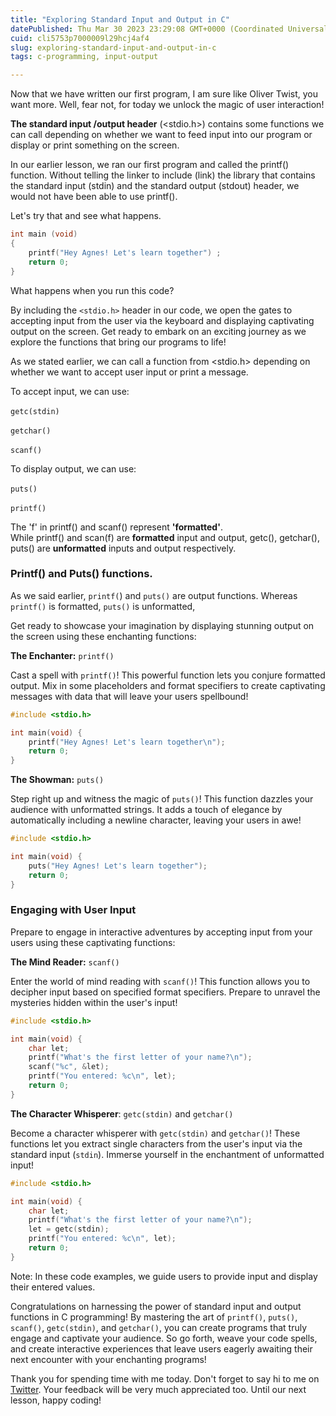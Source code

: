 ```yaml
---
title: "Exploring Standard Input and Output in C"
datePublished: Thu Mar 30 2023 23:29:08 GMT+0000 (Coordinated Universal Time)
cuid: cli5753p7000009l29hcj4af4
slug: exploring-standard-input-and-output-in-c
tags: c-programming, input-output

---
```


Now that we have written our first program, I am sure like Oliver Twist, you want more. Well, fear not, for today we unlock the magic of user interaction!

**The standard input /output header** (&lt;stdio.h&gt;) contains some functions we can call depending on whether we want to feed input into our program or display or print something on the screen. 

In our earlier lesson, we ran our first program and called the printf() function. Without telling the linker to include (link) the library that contains the standard input (stdin) and the standard output (stdout) header, we would not have been able to use printf(). 

Let's try that and see what happens. 

```c
int main (void) 
{
    printf("Hey Agnes! Let's learn together") ;
    return 0;
}
```

What happens when you run this code? 

By including the `<stdio.h>` header in our code, we open the gates to accepting input from the user via the keyboard and displaying captivating output on the screen. Get ready to embark on an exciting journey as we explore the functions that bring our programs to life!

As we stated earlier, we can call a function from &lt;stdio.h&gt; depending on whether we want to accept user input or print a message. 

To accept input, we can use:

`getc(stdin)` 

`getchar()` 

`scanf()` 

To display output, we can use:

`puts()` 

`printf()` 

The 'f' in printf() and scanf() represent **'formatted'**.  
While printf() and scan(f) are **formatted** input and output, getc(), getchar(), puts() are **unformatted** inputs and output respectively. 

### **Printf() and Puts() functions**.

As we said earlier, `printf(`) and `puts()` are output functions. Whereas `printf()` is formatted, `puts()` is unformatted,

Get ready to showcase your imagination by displaying stunning output on the screen using these enchanting functions:

**The Enchanter:** `printf()`

Cast a spell with `printf()`! This powerful function lets you conjure formatted output. Mix in some placeholders and format specifiers to create captivating messages with data that will leave your users spellbound!

```c
#include <stdio.h>

int main(void) {
    printf("Hey Agnes! Let's learn together\n");
    return 0;
}
```

**The Showman:** `puts()`

Step right up and witness the magic of `puts()`! This function dazzles your audience with unformatted strings. It adds a touch of elegance by automatically including a newline character, leaving your users in awe!

```c
#include <stdio.h>

int main(void) {
    puts("Hey Agnes! Let's learn together");
    return 0;
}
```

### **Engaging with User Input**

Prepare to engage in interactive adventures by accepting input from your users using these captivating functions:

**The Mind Reader:** `scanf()`

Enter the world of mind reading with `scanf()`! This function allows you to decipher input based on specified format specifiers. Prepare to unravel the mysteries hidden within the user's input!

```c
#include <stdio.h>

int main(void) {
    char let;
    printf("What's the first letter of your name?\n");
    scanf("%c", &let);
    printf("You entered: %c\n", let);
    return 0;
}
```

**The Character Whisperer**: `getc(stdin)` and `getchar()`

Become a character whisperer with `getc(stdin)` and `getchar()`! These functions let you extract single characters from the user's input via the standard input (`stdin`). Immerse yourself in the enchantment of unformatted input!

```c
#include <stdio.h>

int main(void) {
    char let;
    printf("What's the first letter of your name?\n");
    let = getc(stdin);
    printf("You entered: %c\n", let);
    return 0;
}
```

Note: In these code examples, we guide users to provide input and display their entered values.

Congratulations on harnessing the power of standard input and output functions in C programming! By mastering the art of `printf()`, `puts()`, `scanf()`, `getc(stdin)`, and `getchar()`, you can create programs that truly engage and captivate your audience. So go forth, weave your code spells, and create interactive experiences that leave users eagerly awaiting their next encounter with your enchanting programs!

Thank you for spending time with me today. Don't forget to say hi to me on [Twitter](https://twitter.com/agadosei). Your feedback will be very much appreciated too. Until our next lesson, happy coding!